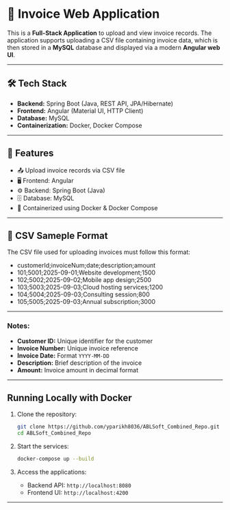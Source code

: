 # 📄 Invoice Web Application

This is a **Full-Stack Application** to upload and view invoice records. The application supports uploading a CSV file containing invoice data, which is then stored in a **MySQL** database and displayed via a modern **Angular web UI**.

---

## 🛠️ Tech Stack
- **Backend:** Spring Boot (Java, REST API, JPA/Hibernate)
- **Frontend:** Angular (Material UI, HTTP Client)
- **Database:** MySQL
- **Containerization:** Docker, Docker Compose

---

## 🚀 Features
- 📤 Upload invoice records via CSV file
- 🖥️ Frontend: Angular
- ⚙️ Backend: Spring Boot (Java)
- 🗄️ Database: MySQL
- 🐳 Containerized using Docker & Docker Compose

---

## 📂 CSV Sameple Format

The CSV file used for uploading invoices must follow this format:

- customerId;invoiceNum;date;description;amount
- 101;5001;2025-09-01;Website development;1500
- 102;5002;2025-09-02;Mobile app design;2500
- 103;5003;2025-09-03;Cloud hosting services;1200
- 104;5004;2025-09-03;Consulting session;800
- 105;5005;2025-09-03;Annual subscription;3000

---

### Notes:
- **Customer ID:** Unique identifier for the customer  
- **Invoice Number:** Unique invoice reference  
- **Invoice Date:** Format `YYYY-MM-DD`  
- **Description:** Brief description of the invoice  
- **Amount:** Invoice amount in decimal format 

---

## Running Locally with Docker

1. Clone the repository:
   ```bash
   git clone https://github.com/yparikh8036/ABLSoft_Combined_Repo.git
   cd ABLSoft_Combined_Repo
   ```

2. Start the services:
   ```bash
   docker-compose up --build
   ```

3. Access the applications:
   - Backend API: `http://localhost:8080`
   - Frontend UI: `http://localhost:4200`

---


